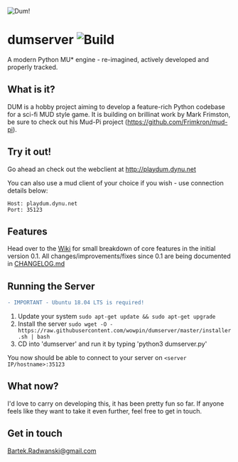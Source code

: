 ![Dum!](docs/logo.png)
# dumserver ![Build](https://img.shields.io/badge/build-0.5.3-green.svg)
A modern Python MU* engine - re-imagined, actively developed and properly tracked.

## What is it?
DUM is a hobby project aiming to develop a feature-rich Python codebase for a sci-fi MUD style game. It is building on brillinat work by Mark Frimston, be sure to check out his Mud-Pi project (https://github.com/Frimkron/mud-pi).

## Try it out!
Go ahead an check out the webclient at http://playdum.dynu.net

You can also use a mud client of your choice if you wish - use connection details below:

```
Host: playdum.dynu.net
Port: 35123
```

## Features
Head over to the [Wiki](http://dumengine.wikidot.com/dum-v0-1-feature-summary) for small breakdown of core features in the initial version 0.1. All changes/improvements/fixes since 0.1 are being documented in [CHANGELOG.md](CHANGELOG.md)

## Running the Server
```diff
- IMPORTANT - Ubuntu 18.04 LTS is required!
```
1. Update your system `sudo apt-get update && sudo apt-get upgrade`
2. Install the server `sudo wget -O - https://raw.githubusercontent.com/wowpin/dumserver/master/installer.sh | bash`
3. CD into 'dumserver' and run it by typing 'python3 dumserver.py'

You now should be able to connect to your server on `<server IP/hostname>:35123`

## What now?
I'd love to carry on developing this, it has been pretty fun so far. If anyone feels like they want to take it even further, feel free to get in touch.

## Get in touch
Bartek.Radwanski@gmail.com
